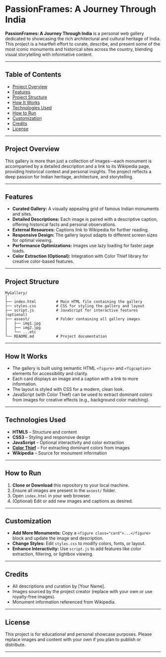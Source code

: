 # PassionFrames: A Journey Through India

**PassionFrames: A Journey Through India** is a personal web gallery dedicated to showcasing the rich architectural and cultural heritage of India. This project is a heartfelt effort to curate, describe, and present some of the most iconic monuments and historical sites across the country, blending visual storytelling with informative content.

---

## Table of Contents

- [Project Overview](#project-overview)
- [Features](#features)
- [Project Structure](#project-structure)
- [How It Works](#how-it-works)
- [Technologies Used](#technologies-used)
- [How to Run](#how-to-run)
- [Customization](#customization)
- [Credits](#credits)
- [License](#license)

---

## Project Overview

This gallery is more than just a collection of images—each monument is accompanied by a detailed description and a link to its Wikipedia page, providing historical context and personal insights. The project reflects a deep passion for Indian heritage, architecture, and storytelling.

---

## Features

- **Curated Gallery:** A visually appealing grid of famous Indian monuments and sites.
- **Detailed Descriptions:** Each image is paired with a descriptive caption, offering historical facts and personal observations.
- **External Resources:** Captions link to Wikipedia for further reading.
- **Responsive Design:** The gallery layout adapts to different screen sizes for optimal viewing.
- **Performance Optimizations:** Images use lazy loading for faster page loads.
- **Color Extraction (Optional):** Integration with Color Thief library for creative color-based features.

---

## Project Structure

```
MyGallery/
│
├── index.html         # Main HTML file containing the gallery
├── styles.css         # CSS for styling the gallery and layout
├── script.js          # JavaScript for interactive features (optional)
├── assest/            # Folder containing all gallery images
│   ├── img1.jpg
│   ├── img2.jpg
│   └── ...etc
└── README.md          # Project documentation
```

---

## How It Works

- The gallery is built using semantic HTML `<figure>` and `<figcaption>` elements for accessibility and clarity.
- Each card displays an image and a caption with a link to more information.
- The layout is styled with CSS for a modern, clean look.
- JavaScript (with Color Thief) can be used to extract dominant colors from images for creative effects (e.g., background color matching).

---

## Technologies Used

- **HTML5** – Structure and content
- **CSS3** – Styling and responsive design
- **JavaScript** – Optional interactivity and color extraction
- **[Color Thief](https://lokeshdhakar.com/projects/color-thief/)** – For extracting dominant colors from images
- **Wikipedia** – Source for monument information

---

## How to Run

1. **Clone or Download** this repository to your local machine.
2. Ensure all images are present in the `assest/` folder.
3. Open `index.html` in your web browser.
4. (Optional) Edit or add new images and captions as desired.

---

## Customization

- **Add More Monuments:** Copy a `<figure class="card">...</figure>` block and update the image and description.
- **Change Styles:** Edit `styles.css` to modify colors, fonts, or layout.
- **Enhance Interactivity:** Use `script.js` to add features like color extraction, filtering, or lightbox viewing.

---

## Credits

- All descriptions and curation by [Your Name].
- Images sourced by the project creator (replace with your own or use royalty-free images).
- Monument information referenced from Wikipedia.

---

## License

This project is for educational and personal showcase purposes. Please replace images and content with your own if you plan to publish or distribute.

---
